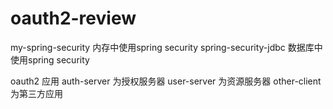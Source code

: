 # oauth2-review

my-spring-security    内存中使用spring security
spring-security-jdbc  数据库中使用spring security

oauth2 应用
auth-server 为授权服务器
user-server 为资源服务器
other-client 为第三方应用
